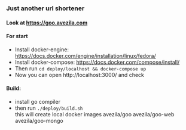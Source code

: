### Just another url shortener

#### Look at https://goo.avezila.com

#### For start
* Install docker-engine:
  https://docs.docker.com/engine/installation/linux/fedora/
* Install docker-compose: 
  https://docs.docker.com/compose/install/
* Then run ```cd deploy/localhost && docker-compose up```
* Now you can open http://localhost:3000/ and check

#### Build:
* install go compiler
* then run 
  ```./deploy/build.sh```  
  this will create local docker images avezila/goo avezila/goo-web avezila/goo-mongo
